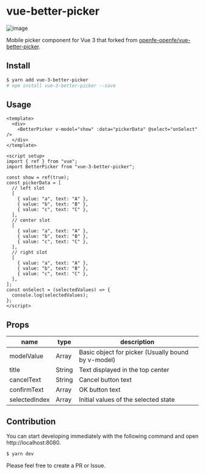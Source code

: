 # vue-better-picker

![image](https://user-images.githubusercontent.com/16274215/150684460-256048c4-fce5-4550-88b8-ee0f1060e07d.png)

Mobile picker component for Vue 3 that forked from [openfe-openfe/vue-better-picker](https://github.com/openfe-openfe/vue-better-picker).

## Install

```bash
$ yarn add vue-3-better-picker
# npm install vue-3-better-picker --save
```

## Usage

```vue
<template>
  <div>
    <BetterPicker v-model="show" :data="pickerData" @select="onSelect" />
  </div>
</template>

<script setup>
import { ref } from "vue";
import BetterPicker from "vue-3-better-picker";

const show = ref(true);
const pickerData = [
  // left slot
  [
    { value: "a", text: "A" },
    { value: "b", text: "B" },
    { value: "c", text: "C" },
  ],
  // center slot
  [
    { value: "a", text: "A" },
    { value: "b", text: "B" },
    { value: "c", text: "C" },
  ],
  // right slot
  [
    { value: "a", text: "A" },
    { value: "b", text: "B" },
    { value: "c", text: "C" },
  ],
];
const onSelect = (selectedValues) => {
  console.log(selectedValues);
};
</script>
```

## Props

|name|type|description|
|---|---|---|
|modelValue|Array|Basic object for picker (Usually bound by v-model)|
|title|String|Text displayed in the top center|
|cancelText|String|Cancel button text|
|confirmText|Array|OK button text|
|selectedIndex|Array|Initial values of the selected state|

## Contribution

You can start developing immediately with the following command and open http://localhost:8080.

```bash
$ yarn dev
```

Please feel free to create a PR or Issue.